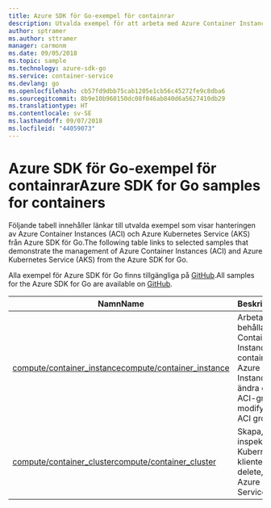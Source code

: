 ```yaml
---
title: Azure SDK för Go-exempel för containrar
description: Utvalda exempel för att arbeta med Azure Container Instances och Azure Kubernetes Service från Azure SDK för Go.
author: sptramer
ms.author: sttramer
manager: carmonm
ms.date: 09/05/2018
ms.topic: sample
ms.technology: azure-sdk-go
ms.service: container-service
ms.devlang: go
ms.openlocfilehash: cb57fd9dbb75cab1205e1cb56c45272fe9c8dba6
ms.sourcegitcommit: 8b9e10b960150dc08f046ab840d6a5627410db29
ms.translationtype: HT
ms.contentlocale: sv-SE
ms.lasthandoff: 09/07/2018
ms.locfileid: "44059073"
---
```

# <a name="azure-sdk-for-go-samples-for-containers"></a><span data-ttu-id="272f0-103">Azure SDK för Go-exempel för containrar</span><span class="sxs-lookup"><span data-stu-id="272f0-103">Azure SDK for Go samples for containers</span></span>

<span data-ttu-id="272f0-104">Följande tabell innehåller länkar till utvalda exempel som visar hanteringen av Azure Container Instances (ACI) och Azure Kubernetes Service (AKS) från Azure SDK för Go.</span><span class="sxs-lookup"><span data-stu-id="272f0-104">The following table links to selected samples that demonstrate the management of Azure Container Instances (ACI) and Azure Kubernetes Service (AKS) from the Azure SDK for Go.</span></span>

<span data-ttu-id="272f0-105">Alla exempel för Azure SDK för Go finns tillgängliga på [GitHub](https://github.com/Azure-Samples/azure-sdk-for-go-samples).</span><span class="sxs-lookup"><span data-stu-id="272f0-105">All samples for the Azure SDK for Go are available on [GitHub](https://github.com/Azure-Samples/azure-sdk-for-go-samples).</span></span>

| <span data-ttu-id="272f0-106">Namn</span><span class="sxs-lookup"><span data-stu-id="272f0-106">Name</span></span> | <span data-ttu-id="272f0-107">Beskrivning</span><span class="sxs-lookup"><span data-stu-id="272f0-107">Description</span></span> |
|------|-------------|
| [<span data-ttu-id="272f0-108">compute/container_instance</span><span class="sxs-lookup"><span data-stu-id="272f0-108">compute/container_instance</span></span>](https://github.com/Azure-Samples/azure-sdk-for-go-samples/blob/master/compute/container_instance.go) | <span data-ttu-id="272f0-109">Arbeta med behållargrupper i Azure Container Instances.</span><span class="sxs-lookup"><span data-stu-id="272f0-109">Work with container groups in Azure Container Instances.</span></span> <span data-ttu-id="272f0-110">Skapa och ändra containrar i en ACI-grupp.</span><span class="sxs-lookup"><span data-stu-id="272f0-110">Create and modify containers in an ACI group.</span></span> |
| [<span data-ttu-id="272f0-111">compute/container_cluster</span><span class="sxs-lookup"><span data-stu-id="272f0-111">compute/container_cluster</span></span>](https://github.com/Azure-Samples/azure-sdk-for-go-samples/blob/master/compute/container_cluster.go) | <span data-ttu-id="272f0-112">Skapa, ta bort och inspektera Azure Kubernetes Service-klienter (AKS).</span><span class="sxs-lookup"><span data-stu-id="272f0-112">Create, delete, and inspect Azure Kubernetes Service (AKS) clients.</span></span> |
